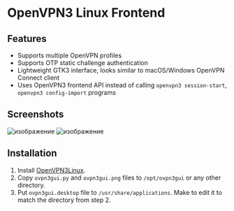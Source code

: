 # OpenVPN3 Linux Frontend

## Features
* Supports multiple OpenVPN profiles
* Supports OTP static challenge authentication
* Lightweight GTK3 interface, looks similar to macOS/Windows OpenVPN Connect client
* Uses OpenVPN3 frontend API instead of calling `openvpn3 session-start`, `openvpn3 config-import` programs

## Screenshots
![изображение](https://github.com/trengri/ovpn3gui/assets/53753844/98d0c017-3177-4e8b-91ae-b8701916b641)
![изображение](https://github.com/trengri/ovpn3gui/assets/53753844/8f57fb91-e8cb-46bd-b133-6b99d8f5506c)



## Installation
1. Install [OpenVPN3Linux](https://community.openvpn.net/openvpn/wiki/OpenVPN3Linux).
2. Copy `ovpn3gui.py` and `ovpn3gui.png` files to `/opt/ovpn3gui` or any other directory.
3. Put `ovpn3gui.desktop` file to `/usr/share/applications`. Make to edit it to match the directory from step 2.
